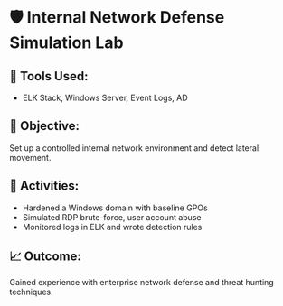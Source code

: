 # 🛡️ Internal Network Defense Simulation Lab

## 🧩 Tools Used:
- ELK Stack, Windows Server, Event Logs, AD

## 🎯 Objective:
Set up a controlled internal network environment and detect lateral movement.

## 🧪 Activities:
- Hardened a Windows domain with baseline GPOs
- Simulated RDP brute-force, user account abuse
- Monitored logs in ELK and wrote detection rules

## 📈 Outcome:
Gained experience with enterprise network defense and threat hunting techniques.
